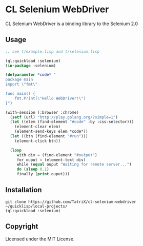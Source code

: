 # CL Selenium WebDriver
CL Selenium WebDriver is a binding library to the Selenium 2.0


## Usage
```lisp
;; see t/example.lisp and t/selenium.lisp

(ql:quickload :selenium)
(in-package :selenium)

(defparameter *code* "
package main
import \"fmt\"

func main() {
    fmt.Print(\"Hello WebDriver!\")
}")

(with-session (:browser :chrome)
  (setf (url) "http://play.golang.org/?simple=1")
  (let ((elem (find-element "#code" :by :css-selector)))
    (element-clear elem)
    (element-send-keys elem *code*))
  (let ((btn (find-element "#run")))
    (element-click btn))

  (loop
     with div = (find-element "#output")
     for ouput = (element-text div)
     while (equal ouput "Waiting for remote server...")
     do (sleep 0.1)
     finally (print ouput)))
```
## Installation
```
git clone https://github.com/TatriX/cl-selenium-webdriver ~/quicklisp/local-projects/
(ql:quickload :selenium)
```

## Copyright

Licensed under the MIT License.
